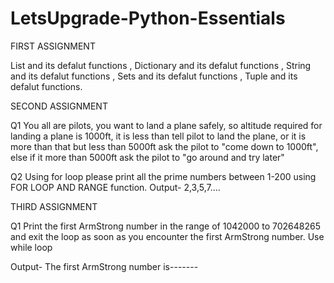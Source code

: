 # LetsUpgrade-Python-Essentials                                                                                                                                                                                                                                                                                                                                              
FIRST ASSIGNMENT
                                                                                                                                                                           
List and its defalut functions , Dictionary and its defalut functions , String and its defalut functions , Sets and its defalut functions , Tuple and its defalut functions.

SECOND ASSIGNMENT

Q1 You all are pilots, you want to land a plane safely, so altitude required for landing a plane is 1000ft, it is less than tell pilot to land the plane, or it is more than that but less than 5000ft ask the pilot to "come down to 1000ft", else if it more than 5000ft ask the pilot to "go around and try later"

Q2 Using for loop please print all the prime numbers between 1-200 using FOR LOOP AND RANGE function.
Output-
2,3,5,7....

THIRD ASSIGNMENT

Q1 Print the first ArmStrong number in the range of 1042000 to 702648265 and exit the loop as soon as you encounter the first ArmStrong number.
Use while loop

Output-
The first ArmStrong number is-------
